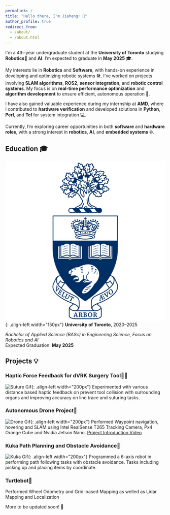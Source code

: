 ```yaml
---
permalink: /
title: "Hello there, I'm Jiaheng! 👋"
author_profile: true
redirect_from: 
  - /about/
  - /about.html
---
```


I'm a 4th-year undergraduate student at the **University of Toronto** studying **Robotics**🤖 and **AI**. I’m expected to graduate in **May 2025** 🎓.

My interests lie in **Robotics** and **Software**, with hands-on experience in developing and optimizing robotic systems 🛠. I’ve worked on projects involving **SLAM algorithms**, **ROS2**, **sensor integration**, and **robotic control systems**. My focus is on **real-time performance optimization** and **algorithm development** to ensure efficient, autonomous operation 🚗.

I have also gained valuable experience during my internship at **AMD**, where I contributed to **hardware verification** and developed solutions in **Python**, **Perl**, and **Tcl** for system integration 💻.

Currently, I’m exploring career opportunities in both **software** and **hardware roles**, with a strong interest in **robotics**, **AI**, and **embedded systems** 🌐.

## Education 🎓
![UofT Logo](/images/uoft.png){: .align-left width="150px"}
**University of Toronto**, 2020–2025  

*Bachelor of Applied Science (BASc) in Engineering Science, Focus on Robotics and AI*  
Expected Graduation: **May 2025**

## Projects 💡

### Haptic Force Feedback for dVRK Surgery Tool🏥💉
![Suture Gif](/images/suture.gif){: .align-left width="200px"}
Experimented with various distance based haptic feedback on prevent tool collision with surrounding organs and improving accuracy on line trace and suturing tasks. 





### Autonomous Drone Project🚁
![Drone Gif](/images/drone.gif){: .align-left width="200px"}
Performed Waypoint navigation, hovering and SLAM using Intel RealSense T265 Tracking Camera, Px4 Orange Cube and Nvidia Jetson Nano. 
[Project Introduction Video](https://www.youtube.com/watch?v=6M8VXyCqgY8&list=PLL1IgvRDWMehXnWMgP0xM_mI04F4To4Td&index=1)




### Kuka Path Planning and Obstacle Avoidance🤖
![Kuka Gif](/images/kuka.gif){: .align-left width="200px"}
Programmed a 6-axis robot in performing path following tasks with obstacle avoidance. Tasks including picking up and placing items by coordinate.



### Turtlebot🐢
Performed Wheel Odometry and Grid-based Mapping as welled as Lidar Mapping and Localization

More to be updated soon! 🚀

